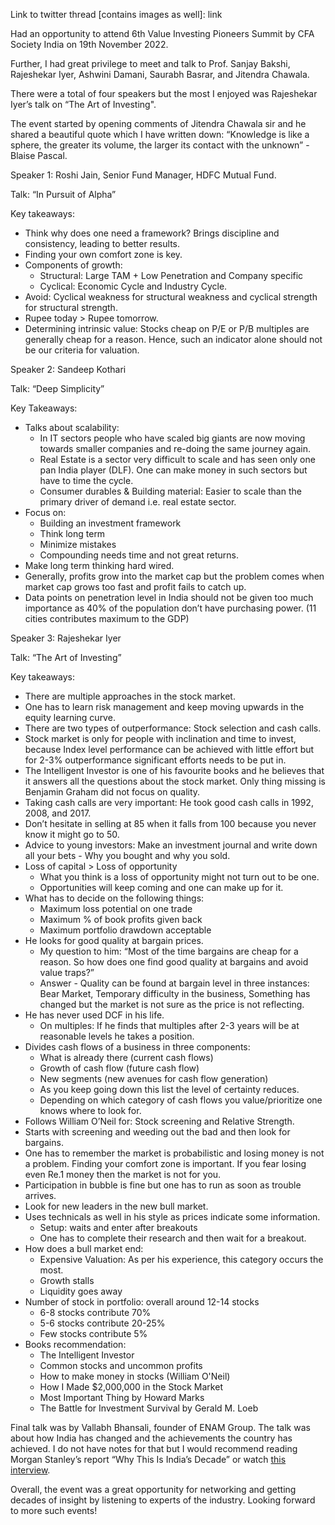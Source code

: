 Link to twitter thread [contains images as well]: link

Had an opportunity to attend 6th Value Investing Pioneers Summit by CFA Society India on 19th November 2022. 

Further, I had great privilege to meet and talk to Prof. Sanjay Bakshi, Rajeshekar Iyer, Ashwini Damani, Saurabh Basrar, and Jitendra Chawala.

There were a total of four speakers but the most I enjoyed was Rajeshekar Iyer’s talk on “The Art of Investing". 

The event started by opening comments of Jitendra Chawala sir and he shared a beautiful quote which I have written down: “Knowledge is like a sphere, the greater its volume, the larger its contact with the unknown”  - Blaise Pascal.

Speaker 1: Roshi Jain, Senior Fund Manager, HDFC Mutual Fund.

Talk: “In Pursuit of Alpha”

Key takeaways: 

* Think why does one need a framework? Brings discipline and consistency, leading to better results.
* Finding your own comfort zone is key.
* Components of growth:
  * Structural: Large TAM + Low Penetration and Company specific
  * Cyclical: Economic Cycle and Industry Cycle.
* Avoid: Cyclical weakness for structural weakness and cyclical strength for structural strength.
* Rupee today > Rupee tomorrow.
* Determining intrinsic value: Stocks cheap on P/E or P/B multiples are generally cheap for a reason. Hence, such an indicator alone should not be our criteria for valuation.

Speaker 2: Sandeep Kothari

Talk: “Deep Simplicity”

Key Takeaways:
* Talks about scalability:
  * In IT sectors people who have scaled big giants are now moving towards smaller companies and re-doing the same journey again.
  * Real Estate is a sector very difficult to scale and has seen only one pan India player (DLF). One can make money in such sectors but have to time the cycle.
  * Consumer durables & Building material: Easier to scale than the primary driver of demand i.e. real estate sector.
* Focus on: 
  * Building an investment framework
  * Think long term
  * Minimize mistakes
  * Compounding needs time and not great returns.
* Make long term thinking hard wired.
* Generally, profits grow into the market cap but the problem comes when market cap grows too fast and profit fails to catch up.
* Data points on penetration level in India should not be given too much importance as 40% of the population don’t have purchasing power. (11 cities contributes maximum to the GDP)

Speaker 3: Rajeshekar Iyer

Talk: “The Art of Investing”

Key takeaways:
* There are multiple approaches in the stock market.
* One has to learn risk management and keep moving upwards in the equity learning curve.
* There are two types of outperformance: Stock selection and cash calls.
* Stock market is only for people with inclination and time to invest, because Index level performance can be achieved with little effort but for 2-3% outperformance significant efforts needs to be put in.
* The Intelligent Investor is one of his favourite books and he believes that it answers all the questions about the stock market. Only thing missing is Benjamin Graham did not focus on quality.
* Taking cash calls are very important: He took good cash calls in 1992, 2008, and 2017.
* Don’t hesitate in selling at 85 when it falls from 100 because you never know it might go to 50.
* Advice to young investors: Make an investment journal and write down all your bets - Why you bought and why you sold.
* Loss of capital > Loss of opportunity 
  * What you think is a loss of opportunity might not turn out to be one.
  * Opportunities will keep coming and one can make up for it.
* What has to decide on the following things:
  * Maximum loss potential on one trade
  * Maximum % of book profits given back
  * Maximum portfolio drawdown acceptable
* He looks for good quality at bargain prices.
  * My question to him: “Most of the time bargains are cheap for a reason. So how does one find good quality at bargains and avoid value traps?”
  * Answer - Quality can be found at bargain level in three instances: Bear Market, Temporary difficulty in the business, Something has changed but the market is not sure as the price is not reflecting.
* He has never used DCF in his life.
  * On multiples: If he finds that multiples after 2-3 years will be at reasonable levels he takes a position.
* Divides cash flows of a business in three components:
  * What is already there (current cash flows)
  * Growth of cash flow (future cash flow)
  * New segments (new avenues for cash flow generation)
  * As you keep going down this list the level of certainty reduces.
  * Depending on which category of cash flows you value/prioritize one knows where to look for.
* Follows William O’Neil for: Stock screening and Relative Strength.
* Starts with screening and weeding out the bad and then look for bargains.
* One has to remember the market is probabilistic and losing money is not a problem. Finding your comfort zone is important. If you fear losing even Re.1 money then the market is not for you.
* Participation in bubble is fine but one has to run as soon as trouble arrives.
* Look for new leaders in the new bull market.
* Uses technicals as well in his style as prices indicate some information.
  * Setup: waits and enter after breakouts
  * One has to complete their research and then wait for a breakout.
* How does a bull market end:
  * Expensive Valuation: As per his experience, this category occurs the most.
  * Growth stalls
  * Liquidity goes away
* Number of stock in portfolio: overall around 12-14 stocks
  * 6-8 stocks contribute 70%
  * 5-6 stocks contribute 20-25%
  * Few stocks contribute 5%
* Books recommendation:
  * The Intelligent Investor
  * Common stocks and uncommon profits
  * How to make money in stocks (William O'Neil)
  * How I Made $2,000,000 in the Stock Market
  * Most Important Thing by Howard Marks
  * The Battle for Investment Survival by Gerald M. Loeb

Final talk was by Vallabh Bhansali, founder of ENAM Group. The talk was about how India has changed and the achievements the country has achieved. I do not have notes for that but I would recommend reading Morgan Stanley’s report “Why This Is India’s Decade” or watch [this interview](https://youtu.be/1MiEW8ieeK8).

Overall, the event was a great opportunity for networking and getting decades of insight by listening to experts of the industry. Looking forward to more such events!
